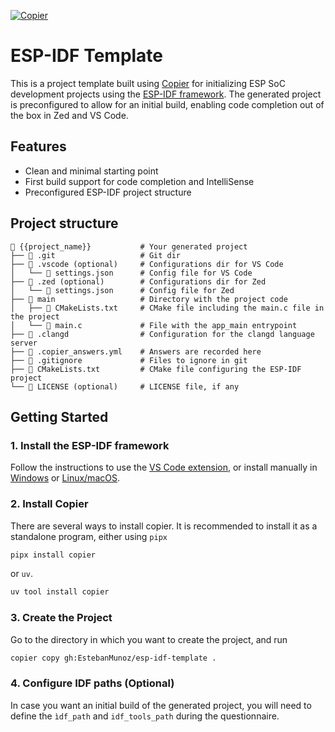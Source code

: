 [![Copier](https://img.shields.io/endpoint?url=https://raw.githubusercontent.com/copier-org/copier/master/img/badge/badge-grayscale-inverted-border-orange.json)](https://github.com/copier-org/copier)

# ESP-IDF Template

This is a project template built using [Copier](https://copier.readthedocs.io/) for initializing ESP SoC development projects using the [ESP-IDF framework](https://docs.espressif.com/projects/esp-idf/en/latest/). The generated project is preconfigured to allow for an initial build, enabling code completion out of the box in Zed and VS Code.

## Features

- Clean and minimal starting point
- First build support for code completion and IntelliSense
- Preconfigured ESP-IDF project structure

## Project structure

```
📁 {{project_name}}           # Your generated project
├── 📁 .git                   # Git dir
├── 📁 .vscode (optional)     # Configurations dir for VS Code
│   └── 📄 settings.json      # Config file for VS Code
├── 📁 .zed (optional)        # Configurations dir for Zed
│   └── 📄 settings.json      # Config file for Zed
├── 📁 main                   # Directory with the project code
│   ├── 📄 CMakeLists.txt     # CMake file including the main.c file in the project
│   └── 📄 main.c             # File with the app_main entrypoint
├── 📄 .clangd                # Configuration for the clangd language server
├── 📄 .copier_answers.yml    # Answers are recorded here
├── 📄 .gitignore             # Files to ignore in git
├── 📄 CMakeLists.txt         # CMake file configuring the ESP-IDF project
└── 📄 LICENSE (optional)     # LICENSE file, if any
```

## Getting Started

### 1. Install the ESP-IDF framework

Follow the instructions to use the [VS Code extension](https://github.com/espressif/vscode-esp-idf-extension/blob/master/README.md), or install manually in [Windows](https://docs.espressif.com/projects/esp-idf/en/latest/esp32/get-started/windows-setup.html) or [Linux/macOS](https://docs.espressif.com/projects/esp-idf/en/latest/esp32/get-started/linux-macos-setup.html).

### 2. Install Copier

There are several ways to install copier. It is recommended to install it as a standalone program, either using `pipx`

```bash
pipx install copier
```

or `uv`.

```bash
uv tool install copier
```

### 3. Create the Project

Go to the directory in which you want to create the project, and run

```bash
copier copy gh:EstebanMunoz/esp-idf-template .
```
### 4. Configure IDF paths (Optional)

In case you want an initial build of the generated project, you will need to define the `ìdf_path` and `idf_tools_path` during the questionnaire.
